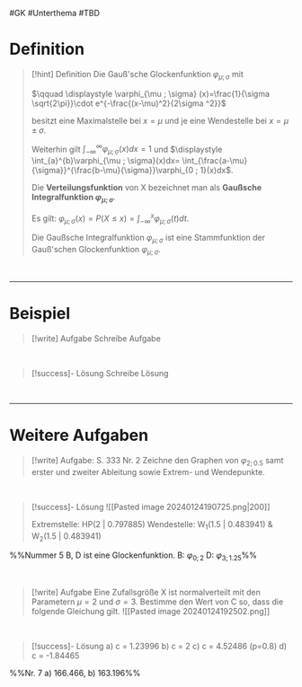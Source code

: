 #GK #Unterthema #TBD 

# Definition

>[!hint] Definition
>Die Gauß'sche Glockenfunktion $\varphi_{\mu ; \sigma}$ mit 
>
>$\qquad \displaystyle \varphi_{\mu ; \sigma} (x)=\frac{1}{\sigma \sqrt{2\pi}}\cdot e^{-\frac{(x-\mu)^2}{2\sigma ^2}}$
>
>besitzt eine Maximalstelle bei $x=\mu$ und je eine Wendestelle bei $x=\mu \pm \sigma$.
>
>Weiterhin gilt
>$\displaystyle \int_{-\infty}^{\infty}\varphi_{\mu ; \sigma}(x)dx=1$
>und
>$\displaystyle \int_{a}^{b}\varphi_{\mu ; \sigma}(x)dx= \int_{\frac{a-\mu}{\sigma}}^{\frac{b-\mu}{\sigma}}\varphi_{0 ; 1}(x)dx$.
>
>Die **Verteilungsfunktion** von X bezeichnet man als **Gaußsche Integralfunktion $\varphi_{\mu;\sigma}$**.
>
>Es gilt: 
>$\displaystyle \varphi_{\mu;\sigma}(x)=P(X\leq x)=\int_{-\infty}^{x}\varphi_{\mu;\sigma}(t)dt$.
>
>Die Gaußsche Integralfunktion $\varphi_{\mu;\sigma}$ ist eine Stammfunktion der Gauß'schen Glockenfunktion $\varphi_{\mu;\sigma}$.



<br>

___
# Beispiel

>[!write] Aufgabe
>Schreibe Aufgabe 

<br>

>[!success]- Lösung
>Schreibe Lösung

<br>

___
# Weitere Aufgaben

>[!write] Aufgabe: S. 333 Nr. 2
>Zeichne den Graphen von $\varphi _{2;0.5}$ samt erster und zweiter Ableitung sowie Extrem- und Wendepunkte.
>

<br>

>[!success]- Lösung
>![[Pasted image 20240124190725.png|200]]
>
>Extremstelle: HP(2 | 0.797885)
>Wendestelle: W$_1$(1.5 | 0.483941) & W$_2$(1.5 | 0.483941)

%%Nummer 5 B, D ist eine Glockenfunktion. B: $\varphi_{0;2}$  D: $\varphi_{3;1.25}$%%

<br>

>[!write] Aufgabe
>Eine Zufallsgröße X ist normalverteilt mit den Parametern $\mu =2$ und $\sigma = 3$.
Bestimme den Wert von C so, dass die folgende Gleichung gilt.
>![[Pasted image 20240124192502.png]]

<br>

>[!success]- Lösung
>a) c = 1.23996
>b) c = 2
>c) c = 4.52486 (p=0.8)
>d) c = -1.84465
>

%%Nr. 7 a) 166.466, b)  163.196%%